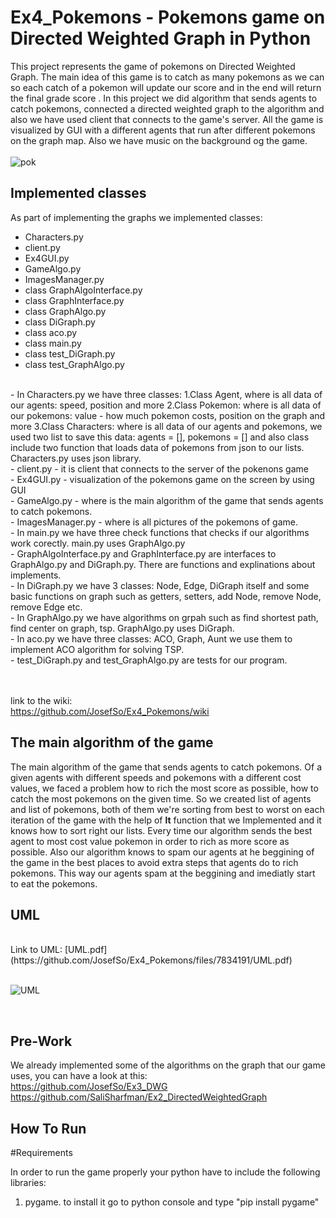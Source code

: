 # Ex4_Pokemons - Pokemons game on Directed Weighted Graph in Python

This project represents the game of pokemons on Directed Weighted Graph. The main idea of this game is to catch as many pokemons as we can so each catch of a pokemon will update our score and in the end will return the final grade score . In this project we did algorithm that sends agents to catch pokemons, connected a directed weighted graph to the algorithm and also we have used client that connects to the game's server. All the game is visualized by GUI with a different agents that run after different pokemons on the graph map. Also we have music on the background og the game.
<br> <br>
![pok](https://user-images.githubusercontent.com/77780368/148662389-3cc8bf19-a054-4114-badf-7dc8f28241a7.jpg)
<br>

## Implemented classes 
As part of implementing the graphs we implemented classes:


* Characters.py
* client.py
* Ex4GUI.py
* GameAlgo.py
* ImagesManager.py
* class GraphAlgoInterface.py
* class GraphInterface.py
* class GraphAlgo.py
* class DiGraph.py
* class aco.py
* class main.py
* class test_DiGraph.py
* class test_GraphAlgo.py


<br>
- In Characters.py we have three classes: 1.Class Agent, where is all data of our agents: speed, position and more 2.Class Pokemon: where is all data of our pokemons: value - how much pokemon costs, position on the graph and more 3.Class Characters: where is all data of our agents and pokemons, we used two list to save this data: agents = [], pokemons = [] and also class include two function that loads data of pokemons from json to our lists. Characters.py uses json library.
<br>
- client.py - it is client that connects to the server of the pokenons game
<br>
- Ex4GUI.py - visualization of the pokemons game on the screen by using GUI
<br>
- GameAlgo.py - where is the main algorithm of the game that sends agents to catch pokemons.
<br>
- ImagesManager.py - where is all pictures of the pokemons of game.
<br>
- In main.py we have three check functions that checks if our algorithms work corectly. main.py uses GraphAlgo.py
<br>
- GraphAlgoInterface.py and GraphInterface.py are interfaces to GraphAlgo.py and DiGraph.py. There are functions and explinations about implements.
<br>
- In DiGraph.py we have 3 classes: Node, Edge, DiGraph itself and some basic functions on graph such as getters, setters, add Node, remove Node, remove Edge etc.
<br>
- In GraphAlgo.py we have algorithms on grpah such as find shortest path, find center on graph, tsp. GraphAlgo.py uses DiGraph. 
<br>
- In aco.py we have three classes: ACO, Graph, Aunt we use them to implement ACO algorithm for solving TSP.
<br>
- test_DiGraph.py and test_GraphAlgo.py are tests for our program.
<br>
<br>
<br>

link to the wiki: <br>
https://github.com/JosefSo/Ex4_Pokemons/wiki

## The main algorithm of the game

The main algorithm of the game that sends agents to catch pokemons. Of a given agents with different speeds and pokemons with a different cost values, we faced a problem how to rich the most score as possible, how to catch the most pokemons on the given time. So we created list of agents and list of pokemons, both of them we're sorting from best to worst on each iteration of the game with the help of __lt__ function that we Implemented and it knows how to sort right our lists. Every time our algorithm sends the best agent to most cost value pokemon in order to rich as more score as possible. Also our algorithm knows to spam our agents at he beggining of the game in the best places to avoid extra steps that agents do to rich pokemons. This way our agents spam at the beggining and imediatly start to eat the pokemons.

## UML
<br>
Link to UML: [UML.pdf](https://github.com/JosefSo/Ex4_Pokemons/files/7834191/UML.pdf)

<br>
<br>

![UML](https://user-images.githubusercontent.com/77780368/148663417-635da90f-f97d-4a72-90a2-add245f5fe1a.jpeg)


<br>

## Pre-Work

We already implemented some of the algorithms on the graph that our game uses, you can have a look at this: <br>
https://github.com/JosefSo/Ex3_DWG <br>
https://github.com/SaliSharfman/Ex2_DirectedWeightedGraph
<br>



## How To Run

#Requirements

In order to run the game properly your python have to include the following libraries:
1. pygame. to install it go to python console and type "pip install pygame"
